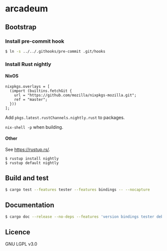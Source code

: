 # arcadeum

## Bootstrap

### Install pre-commit hook

```bash
$ ln -s ../../.githooks/pre-commit .git/hooks
```

### Install Rust nightly

#### NixOS

```
nixpkgs.overlays = [
  (import (builtins.fetchGit {
    url = "https://github.com/mozilla/nixpkgs-mozilla.git";
    ref = "master";
  }))
];
```

Add `pkgs.latest.rustChannels.nightly.rust` to packages.

`nix-shell -p` when building.

#### Other

See https://rustup.rs/.

```
$ rustup install nightly
$ rustup default nightly
```

## Build and test

```bash
$ cargo test --features tester --features bindings -- --nocapture
```

## Documentation

```bash
$ cargo doc --release --no-deps --features 'version bindings tester debug' && rm -rf docs/api && mv target/doc docs/api
```

## Licence

GNU LGPL v3.0
